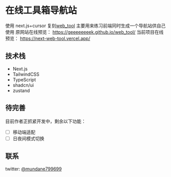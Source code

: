 # 在线工具箱导航站

使用 next.js+cursor 复刻[web_tool](https://github.com/geeeeeeeek/web_tool)
主要用来练习前端同时生成一个导航站供自己使用
原网站在线预览：
<https://geeeeeeeek.github.io/web_tool/>
当前项目在线预览：
<https://next-web-tool.vercel.app/>

## 技术栈

- Next.js
- TailwindCSS
- TypeScript
- shadcn/ui
- zustand

## 待完善

目前作者正抓紧开发中，剩余以下功能：

- [ ] 移动端适配
- [ ] 日夜间模式切换

## 联系

twitter: [@mundane799699](https://x.com/mundane799699)
